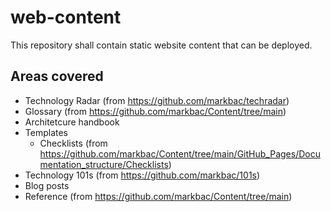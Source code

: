 # web-content

This repository shall contain static website content that can be deployed. 

## Areas covered

- Technology Radar (from https://github.com/markbac/techradar)
- Glossary (from https://github.com/markbac/Content/tree/main)
- Architetcure handbook
- Templates
  - Checklists (from https://github.com/markbac/Content/tree/main/GitHub_Pages/Documentation_structure/Checklists) 
- Technology 101s (from https://github.com/markbac/101s)
- Blog posts
- Reference (from https://github.com/markbac/Content/tree/main)

